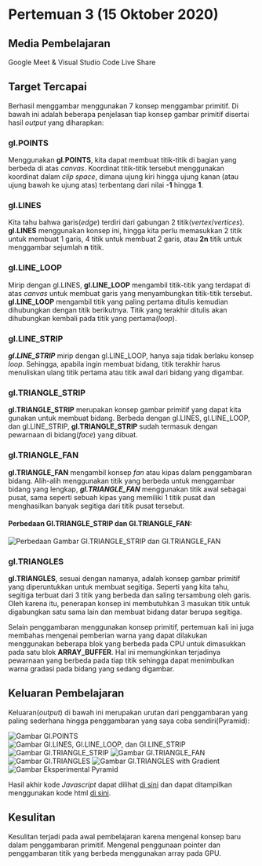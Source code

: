 # Pertemuan 3 (15 Oktober 2020)


## Media Pembelajaran
Google Meet & Visual Studio Code Live Share


## Target Tercapai
Berhasil menggambar menggunakan 7 konsep menggambar primitif. Di bawah ini adalah beberapa penjelasan tiap konsep gambar primitif disertai hasil *output* yang diharapkan:

### gl.POINTS
Menggunakan **gl.POINTS**, kita dapat membuat titik-titik di bagian yang berbeda di atas *canvas*. Koordinat titik-titik tersebut menggunakan koordinat dalam *clip space*, dimana ujung kiri hingga ujung kanan (atau ujung bawah ke ujung atas) terbentang dari nilai **-1** hingga **1**.

### gl.LINES
Kita tahu bahwa garis(*edge*) terdiri dari gabungan 2 titik(*vertex*/*vertices*). **gl.LINES** menggunakan konsep ini, hingga kita perlu memasukkan 2 titik untuk membuat 1 garis, 4 titik untuk membuat 2 garis, atau **2n** titik untuk menggambar sejumlah **n** titik.

### gl.LINE_LOOP
Mirip dengan gl.LINES, **gl.LINE_LOOP** mengambil titik-titik yang terdapat di atas *canvas* untuk membuat garis yang menyambungkan titik-titik tersebut. **gl.LINE_LOOP** mengambil titik yang paling pertama ditulis kemudian dihubungkan dengan titik berikutnya. Titik yang terakhir ditulis akan dihubungkan kembali pada titik yang pertama(*loop*).

### gl.LINE_STRIP
***gl.LINE_STRIP*** mirip dengan gl.LINE_LOOP, hanya saja tidak berlaku konsep *loop*. Sehingga, apabila ingin membuat bidang, titik terakhir harus menuliskan ulang titik pertama atau titik awal dari bidang yang digambar.

### gl.TRIANGLE_STRIP
**gl.TRIANGLE_STRIP** merupakan konsep gambar primitif yang dapat kita gunakan untuk membuat bidang. Berbeda dengan gl.LINES, gl.LINE_LOOP, dan gl.LINE_STRIP, **gl.TRIANGLE_STRIP** sudah termasuk dengan pewarnaan di bidang(*face*) yang dibuat.

### gl.TRIANGLE_FAN
**gl.TRIANGLE_FAN** mengambil konsep *fan* atau kipas dalam penggambaran bidang. Alih-alih menggunakan titik yang berbeda untuk menggambar bidang yang lengkap, ***gl.TRIANGLE_FAN*** menggunakan titik awal sebagai pusat, sama seperti sebuah kipas yang memiliki 1 titik pusat dan menghasilkan banyak segitiga dari titik pusat tersebut.

#### Perbedaan Gl.TRIANGLE_STRIP dan Gl.TRIANGLE_FAN:
![Perbedaan Gambar Gl.TRIANGLE_STRIP dan Gl.TRIANGLE_FAN](img/Perbedaan%20gl.TRIANGLE_STRIP%20dan%20gl.TRIANGLE_FAN.png)

### gl.TRIANGLES
**gl.TRIANGLES**, sesuai dengan namanya, adalah konsep gambar primitif yang diperuntukkan untuk membuat segitiga. Seperti yang kita tahu, segitiga terbuat dari 3 titik yang berbeda dan saling tersambung oleh garis. Oleh karena itu, penerapan konsep ini membutuhkan 3 masukan titik untuk digabungkan satu sama lain dan membuat bidang datar berupa segitiga.

Selain penggambaran menggunakan konsep primitif, pertemuan kali ini juga membahas mengenai pemberian warna yang dapat dilakukan menggunakan beberapa blok yang berbeda pada CPU untuk dimasukkan pada satu blok **ARRAY_BUFFER**. Hal ini memungkinkan terjadinya pewarnaan yang berbeda pada tiap titik sehingga dapat menimbulkan warna gradasi pada bidang yang sedang digambar.


## Keluaran Pembelajaran
Keluaran(*output*) di bawah ini merupakan urutan dari penggambaran yang paling sederhana hingga penggambaran yang saya coba sendiri(Pyramid):

![Gambar Gl.POINTS](img/gl.POINTS.png)
![Gambar Gl.LINES, Gl.LINE_LOOP, dan Gl.LINE_STRIP](img/gl.LINES,%20gl.LINE_LOOP,%20and%20gl.LINE_STRIP.png)
![Gambar Gl.TRIANGLE_STRIP](img/gl.TRIANGLE_STRIP.png)
![Gambar Gl.TRIANGLE_FAN](img/gl.TRIANGLE_FAN.png)
![Gambar Gl.TRIANGLES](img/gl.TRIANGLES.png)
![Gambar Gl.TRIANGLES with Gradient](img/gl.TRIANGLES%20with%20Gradient.png)
![Gambar Eksperimental Pyramid](img/Pyramid.png)

Hasil akhir kode *Javascript* dapat dilihat [di sini](main.js) dan dapat ditampilkan menggunakan kode html [di sini](index.html).


## Kesulitan
Kesulitan terjadi pada awal pembelajaran karena mengenal konsep baru dalam penggambaran primitif. Mengenal penggunaan pointer dan penggambaran titik yang berbeda menggunakan array pada GPU.